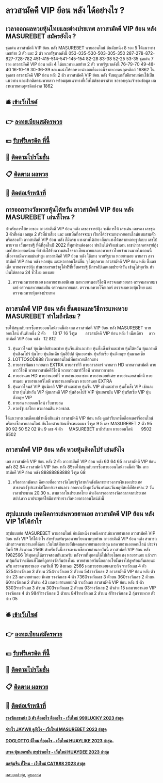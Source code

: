 # ลาวสามัคคี VIP ย้อน หลัง ได้อย่างไร ?
## เวลาออกผลหวยหุ้นไทยและต่างประเทศ ลาวสามัคคี VIP ย้อน หลัง MASUREBET สมัครยังไง ?
ชุดเด่น ลาวสามัคคี VIP ย้อน หลัง MASUREBET หวยออนไลน์ อันดับหนึ่ง 8 รอง 5 ได้แนวทางเลขท้าย 3 ตัว และ 2 ตัว หวยรัฐบาลดังนี้
053-035-530-503-305-350
287-278-872-827-728-782
451-415-514-541-145-154
82-28
83-38
52-25
53-35
ชุดเด่น 7 รอง ลาวสามัคคี VIP ย้อน หลัง 4 ได้แนวทางเลขท้าย 2 ตัว หวยรัฐบาลดังนี้
76-79-70
49-48-40
16-10-19
30-36-39
ขอแนะนำให้คอหวยนำเลขเด็ดงวดนี้จากหวยคนอุตรดิตถ์ 16862 ในชุดเลข ลาวสามัคคี VIP ย้อน หลัง 2 ตัว ลาวสามัคคี VIP ย้อน หลัง จับหมุนกลับอีกรอบก่อนใช้เป็นแนวทาง และฝากติดตามหวยลาว พร้อมชุดแนวทางที่เว็บไซต์ของเราด้วย
ขอขอบคุณเจ้าของข้อมูล
ผลงานหวยคนอุตรดิตถ์งวด 1862


## 🛎 [เข้าเว็บไซต์](https://bit.ly/3BG5bNw)
## 👉 [ลงทะเบียนสมัครหวย](https://bit.ly/3BG5bNw)
## 💵 [รับฟรีเครดิต ที่นี้](https://bit.ly/3C3mvgS)
## 👑 [ติดตามโปรโมชั่น](https://bit.ly/3C3mvgS)
## 📋 [ติดตาม ผลหวย](https://bit.ly/3C3mvgS)
## 📱 [ติดต่อเจ้าหน้าที่](https://bit.ly/3C3mvgS)

## การออกรางวัลหวยหุ้นไต้หวัน ลาวสามัคคี VIP ย้อน หลัง MASUREBET เล่นที่ไหน ?
สำหรับการใบ้หวยของ ลาวสามัคคี VIP ย้อน หลัง เลขอาจารย์กุ้ง จะมีการให้ เลขเด่น เลขรอง เลขชุด 3 ตัวที่เด่น เลขชุด 2 ตัวที่น่าเสี่ยง และ เลขเบิ้ลที่อาจจะมา เรียกได้ว่าจะแทงหวยออนไลน์แบบสามตัว หรือสองตัว ลาวสามัคคี VIP ย้อน หลัง ก็มีครบ แทงตามได้ง่าย เลือกแทงได้หลากหลายรูปแบบ เลขใบ้หวยจาก เว็บเศรษฐี ที่ดีที่สุดในปี 2022 ที่ทุกท่านต้องลอง ทำเงินได้จริงแน่นอน
เลขนำลาภอาจารย์กุ้ง เลขใบ้หวยยอดนิยม ที่กำลังได้รับความสนใจจากเซียนหวยและคอหวยชาวไทยจำนวนมากในตอนนี้ เนื่องจากมีความแม่นยำสูง ลาวสามัคคี VIP ย้อน หลัง ใช้แทง หวยรัฐบาล หวยฮานอย หวยลาว ลาวสามัคคี VIP ย้อน หลัง หวยหุ้น และหวยออนไลน์อื่น ๆ ได้ทุกหวย ลาวสามัคคี VIP ย้อน หลัง ซึ่งเลขเด็ด หวยอาจารย์กุ้ง ท่านสามารถเข้าดูได้ฟรีที่เว็บเศรษฐี มีการอัปเดตเลขประจำวัน เข้าดูได้ทุกวัน ทำเงินได้ตลอด 24 ชั่วโมง ลองเลย
1. ตรวจผลหวยฮานอย ผลหวยฮานอยพิเศษ ผลหวยฮานอยวีไอพี ตรวจผลหวยลาว ตรวจผลหวยมาเลย์ ตรวจผลหวยออมสิน ตรวจผลหวยธกส. ตรวจผลหวยโจ๊กเกอร์ ตรวจผลหวยหุ้นไทย และ ตรวจผลหวยหุ้นต่างประเทศ

## ลาวสามัคคี VIP ย้อน หลัง ขั้นตอนและวิธีการแทงหวย​ MASUREBET ทำไมถึงนิยม ?
ขอให้สนุกกับการซื้อหวยออนไลน์งวดนี้ค่ะ
เลข ลาวสามัคคี VIP ย้อน หลัง MASUREBET หวยออนไลน์ อันดับหนึ่ง 2 ตัว      13 17 16
วิ่งรูด       ลาวสามัคคี VIP ย้อน หลัง 1
เม็ดเดียว     ลาวสามัคคี VIP ย้อน หลัง   12 812
1. หุ้นดาวโจนส์ หุ้นนิเคอิเข้าและบ่าย หุ้นจีนเช้าและบ่าย หุ้นฮั่งเส็งเช้าและบ่าย หุ้นไต้หวัน หุ้นเกาหลี หุ้นสิงคโปร์ หุ้นไทย หุ้นอินเดีย หุ้นอียิปต์ หุ้นเยอรมัน หุ้นรัสเซีย หุ้นอังกฤษ หุ้นมาเลเซีย
2. LOTTOSOD888 เว็บหวยออนไลน์ที่คอหวยเลือกแทง
3. หวยลาวพัฒนา หวยลาว EXTRA หวยลาวทีวี หวยลาวสตาร์ หวยลาว HD หวยลาวสามัคคี หวยลาววีไอพี หวยลาวสามัคคีวีไอพี หวยลาวสตาร์วีไอพี หวยลาวกาชาด
4. หวยฮานอย HD หวยฮานอยทีวี หวยฮานอยกาชาด หวยฮานอยพิเศษ หวยฮานอยสามัคคี หวยฮานอย หวยฮานอยวีไอพี หวยฮานอยพัฒนา หวยฮานอย EXTRA
5. หุ้นดาวโจนส์ VIP หุ้นนิเคอิ VIP เข้าและบ่าย หุ้นจีน VIP เช้าและบ่าย หุ้นฮั่งเส็ง VIP เช้าและบ่าย หุ้นไต้หวัน VIP หุ้นเกาหลี VIP หุ้นสิงคโปร์ VIP หุ้นเยอรมัน VIP หุ้นรัสเซีย VIP หุ้นอังกฤษ VIP
6. หวยสด หวยออนไลน์ เว็บหวยสด
7. หวยรัฐบาลไทย หวยออมสิน หวยธกส.

ได้แนวทางเลขเด็ดแม่น้ำหนึ่งกันแล้ว ลาวสามัคคี VIP ย้อน หลัง ดูแล้วรีบหาซื้อล็อตเตอร์รี่ออนไลน์ หรือหาซื้อหวยออนไลน์ กันโดยด่วนก่อนที่จะหมดแผง
วิ่งรูด 9 5
เลข MASUREBET 2 ตัว 95 90 92 50 52 02
ฟัน 9
เลข 4 ตัว     MASUREBET มาชัวร์เบท หวยออนไลน์       9502 6502

## ลาวสามัคคี VIP ย้อน หลัง หวยหุ้นสิงคโปร์ เล่นยังไง
เลข ลาวสามัคคี VIP ย้อน หลัง 2 ตัว ลาวสามัคคี VIP ย้อน หลัง 63 64 65 ลาวสามัคคี VIP ย้อน หลัง 82 84 ลาวสามัคคี VIP ย้อน หลัง 85ขอให้สนุกกับการซื้อหวยออนไลน์งวดนี้ค่ะ
ฟัน ลาวสามัคคี VIP ย้อน หลัง 88888888888
วิ่งรูด 68
1. หรือสลากพัฒนา คือหวยที่ออกรางวัลโดยรัฐวิสาหกิจสังกัดกระทรวงการเงินของประเทศสาธารณรัฐประชาธิปไตยประชาชนลาว ออกรางวัลทุกวันจันทร์และวันพฤหัสบดีสัปดาห์ละ 2 วัน เวลาประมาณ 20.30 น. ตามเวลาในประเทศไทย อ้างอิงการออกรางวัลสลากจากประเทศ สปป.ลาว มาประยุกต์ให้มีการจ่ายรางวัลหวยลาวออนไลน์ดังนี้

## สรุปแบบย่อ เทคนิคการเล่นหวยฮานอย ลาวสามัคคี VIP ย้อน หลัง VIP ให้ได้กำไร
สรุปแบบย่อ MASUREBET หวยออนไลน์ อันดับหนึ่ง เทคนิคการเล่นหวยฮานอย ลาวสามัคคี VIP ย้อน หลัง VIP ให้ได้กำไร สำหรับแฟนๆคอหวยเวียดนามทุกท่าน ลาวสามัคคี VIP ย้อน หลัง สามารถเข้าตรวจหวยฮานอยได้เลย เว็บไซต์มักหวยอัปเดตผลหวยฮานอยล่าสุด ผลหวยฮานอยออนไลน์ ประจำวันที่ 19 สิงหาคม 2566 สำหรับวันนี้เราจะพามาเช็คหวยฮานอยวันนี้ ลาวสามัคคี VIP ย้อน หลัง 1982566 ให้ทุกคนได้ตรวจสอบกันนะครับ หลังจากที่ทุกคนได้ไปเสี่ยงโชคแทง หวยฮานอย แล้วเรามาลุ้นกันว่าจะมีคนที่โชคดีถูกรางวัลกันบ้างไหม หวยฮานอยวันนี้ออกอะไรนั้นเราไปดูพร้อมกันเลยนะครับ
ตรวจหวยฮานอย งวดวันที่ 19 สิงหาคม 2566
ผลหวยฮานอยเฉพาะกิจ
รางวัลเลข 4 ตัว 5254รางวัลเลข 3 ตัวบน 254รางวัลเลข 2 ตัวบน 54รางวัลเลข 2 ลาวสามัคคี VIP ย้อน หลัง ตัวล่าง 23
ผลหวยฮานอย พิเศษ
รางวัลเลข 4 ตัว 7360รางวัลเลข 3 ตัวบน 360รางวัลเลข 2 ตัวบน 60รางวัลเลข 2 ตัวล่าง 43
ผลหวยฮานอยปกติ
รางวัลเลข ลาวสามัคคี VIP ย้อน หลัง 4 ตัว 5303รางวัลเลข 3 ตัวบน 303รางวัลเลข 2 ตัวบน 03รางวัลเลข 2 ตัวล่าง 15
ผลหวยฮานอย VIP
รางวัลเลข 4 ตัว 9841รางวัลเลข 3 ตัวบน 841รางวัลเลข 2 ตัวบน 41รางวัลเลข 2 ลุ้นรวยหวย ตัวล่าง 05

## 🛎 [เข้าเว็บไซต์](https://bit.ly/3BG5bNw)
## 👉 [ลงทะเบียนสมัครหวย](https://bit.ly/3BG5bNw)
## 💵 [รับฟรีเครดิต ที่นี้](https://bit.ly/3C3mvgS)
## 👑 [ติดตามโปรโมชั่น](https://bit.ly/3C3mvgS)
## 📋 [ติดตาม ผลหวย](https://bit.ly/3C3mvgS)
## 📱 [ติดต่อเจ้าหน้าที่](https://bit.ly/3C3mvgS)

#### [รางวัลเลขหน้า 3 ตัว คืออะไร คืออะไร - เว็บใหม่ 999LUCKY 2023 ล่าสุด](https://atom.io/themes/รางวัลเลขหน้า%203%20ตัว%20คืออะไร%20คืออะไร%20-%20เว็บใหม่%20999lucky%202023%20ล่าสุด)
#### [จ่ายไว JAYWII ดูยังไง - เว็บใหม่ MASUREBET 2023 ล่าสุด](https://atom.io/themes/จ่ายไว%20jaywii%20ดูยังไง%20-%20เว็บใหม่%20masurebet%202023%20ล่าสุด)
#### [DOGLOTTO ดีไหม คืออะไร - เว็บใหม่ HUAYLIKE 2023 ล่าสุด-](https://atom.io/themes/doglotto%20ดีไหม%20คืออะไร%20-%20เว็บใหม่%20huaylike%202023%20ล่าสุด-)
#### [เทรด หุ้นเยอรมัน สรุปว่าอะไร - เว็บใหม่ HUAYDEE 2023 ล่าสุด](https://atom.io/themes/เทรด%20หุ้นเยอรมัน%20สรุปว่าอะไร%20-%20เว็บใหม่%20huaydee%202023%20ล่าสุด)
#### [ผลหุ้นจีน ที่ไหน - เว็บใหม่ CAT888 2023 ล่าสุด](https://atom.io/themes/ผลหุ้นจีน%20ที่ไหน%20-%20เว็บใหม่%20cat888%202023%20ล่าสุด)

[ผลบอลล่าสุด](https://siamsport.tv "ผลบอลล่าสุด"), [ดูบอลสด](https://siamsport.tv/ดูบอลสด "ดูบอลสด")